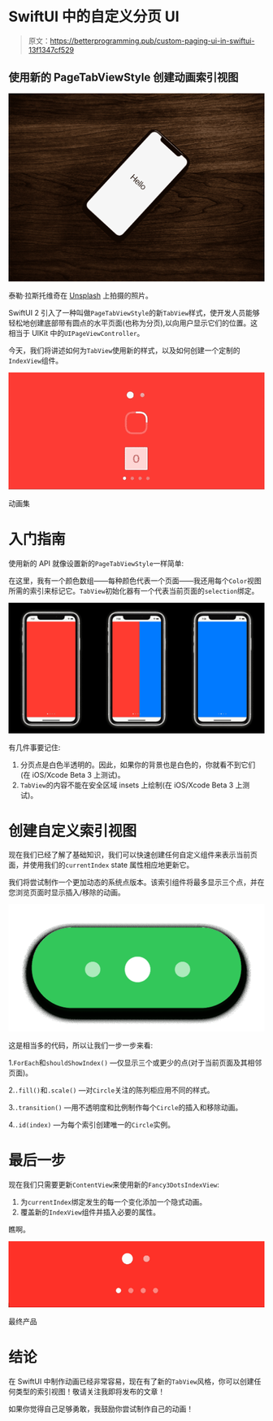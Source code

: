 # SwiftUI 中的自定义分页 UI

> 原文：<https://betterprogramming.pub/custom-paging-ui-in-swiftui-13f1347cf529>

## 使用新的 PageTabViewStyle 创建动画索引视图

![](img/fdc69dc635f474f7a8181644a096e17b.png)

泰勒·拉斯托维奇在 [Unsplash](https://unsplash.com?utm_source=medium&utm_medium=referral) 上拍摄的照片。

SwiftUI 2 引入了一种叫做`PageTabViewStyle`的新`TabView`样式，使开发人员能够轻松地创建底部带有圆点的水平页面(也称为分页),以向用户显示它们的位置。这相当于 UIKit 中的`UIPageViewController`。

今天，我们将讲述如何为`TabView`使用新的样式，以及如何创建一个定制的`IndexView`组件。

![](img/223032c91c06987a02d3696eab777f2f.png)

动画集

# 入门指南

使用新的 API 就像设置新的`PageTabViewStyle`一样简单:

在这里，我有一个颜色数组——每种颜色代表一个页面——我还用每个`Color`视图所需的索引来标记它。`TabView`初始化器有一个代表当前页面的`selection`绑定。

![](img/ecc92decf5156feba29239f98cf7c0cf.png)

有几件事要记住:

1.  分页点是白色半透明的。因此，如果你的背景也是白色的，你就看不到它们(在 iOS/Xcode Beta 3 上测试)。
2.  `TabView`的内容不能在安全区域 insets 上绘制(在 iOS/Xcode Beta 3 上测试)。

# 创建自定义索引视图

现在我们已经了解了基础知识，我们可以快速创建任何自定义组件来表示当前页面，并使用我们的`currentIndex` state 属性相应地更新它。

我们将尝试制作一个更加动态的系统点版本。该索引组件将最多显示三个点，并在您浏览页面时显示插入/移除的动画。

![](img/42f51a6f15d8d63acb43c0b409e558d0.png)

这是相当多的代码，所以让我们一步一步来看:

1.`ForEach`和`shouldShowIndex()` —仅显示三个或更少的点(对于当前页面及其相邻页面)。

2.`.fill()`和`.scale()` —对`Circle`关注的陈列柜应用不同的样式。

3.`.transition()` —用不透明度和比例制作每个`Circle`的插入和移除动画。

4.`.id(index)` —为每个索引创建唯一的`Circle`实例。

# 最后一步

现在我们只需要更新`ContentView`来使用新的`Fancy3DotsIndexView`:

1.  为`currentIndex`绑定发生的每一个变化添加一个隐式动画。
2.  覆盖新的`IndexView`组件并插入必要的属性。

瞧啊。

![](img/be70d9e80ff65b10bd9473e6a9bc02d1.png)

最终产品

# 结论

在 SwiftUI 中制作动画已经非常容易，现在有了新的`TabView`风格，你可以创建任何类型的索引视图！敬请关注我即将发布的文章！

如果你觉得自己足够勇敢，我鼓励你尝试制作自己的动画！